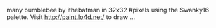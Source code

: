 many bumblebee by ithebatman in 32x32 #pixels using the Swanky16 palette. Visit http://paint.lo4d.net/ to draw ... 